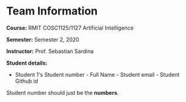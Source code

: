 # Team Information

**Course:** RMIT COSC1125/1127 Artificial Intelligence

**Semester:** Semester 2, 2020

**Instructor:** Prof. Sebastian Sardina

**Student details:**

* Student 1's Student number - Full Name - Student email - Student Github id

Student number should just be the **numbers**.